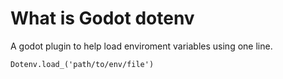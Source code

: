 # What is Godot dotenv

A godot plugin to help load enviroment variables using one line.
```gdscript
Dotenv.load_('path/to/env/file')
```
